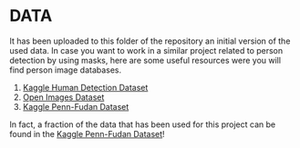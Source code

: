 # DATA

It has been uploaded to this folder of the repository an initial version of the used data. In case you want to work in a similar project related to person detection by using masks, here are some useful resources were you will find person image databases.

1. [Kaggle Human Detection Dataset](https://www.kaggle.com/datasets/constantinwerner/human-detection-dataset)
2. [Open Images Dataset](https://storage.googleapis.com/openimages/web/index.html)
3. [Kaggle Penn-Fudan Dataset](https://www.kaggle.com/datasets/psvishnu/pennfudan-database-for-pedestrian-detection-zip)

In fact, a fraction of the data that has been used for this project can be found in the [Kaggle Penn-Fudan Dataset](https://www.kaggle.com/datasets/psvishnu/pennfudan-database-for-pedestrian-detection-zip)!
